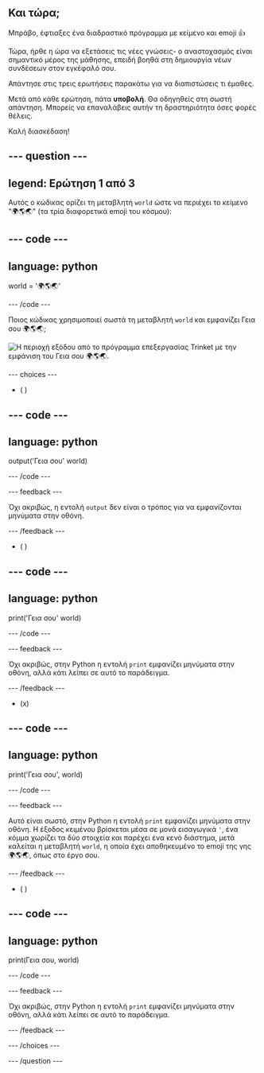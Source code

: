 ## Και τώρα;

Μπράβο, έφτιαξες ένα διαδραστικό πρόγραμμα με κείμενο και emoji 👍

Τώρα, ήρθε η ώρα να εξετάσεις τις νέες γνώσεις- ο αναστοχασμός είναι σημαντικό μέρος της μάθησης, επειδή βοηθά στη δημιουργία νέων συνδέσεων στον εγκέφαλό σου.

Απάντησε στις τρεις ερωτήσεις παρακάτω για να διαπιστώσεις τι έμαθες.

Μετά από κάθε ερώτηση, πάτα **υποβολή**. Θα οδηγηθείς στη σωστή απάντηση. Μπορείς να επαναλάβεις αυτήν τη δραστηριότητα όσες φορές θέλεις.

Καλή διασκέδαση!

--- question ---
---
legend: Ερώτηση 1 από 3
---

Αυτός ο κώδικας ορίζει τη μεταβλητή `world` ώστε να περιέχει το κείμενο "🌍🌎🌏" (τα τρία διαφορετικά emoji του κόσμου):

--- code ---
---
language: python
---

world = '🌍🌎🌏'

--- /code ---

Ποιος κώδικας χρησιμοποιεί σωστά τη μεταβλητή `world` και εμφανίζει Γεια σου 🌍🌎🌏;

![Η περιοχή εξόδου από το πρόγραμμα επεξεργασίας Trinket με την εμφάνιση του Γεια σου 🌍🌎🌏.](images/quiz1.png)

--- choices ---

- ( )

--- code ---
---
language: python
---

output('Γεια σου' world)

--- /code ---

 --- feedback ---

 Όχι ακριβώς, η εντολή `output` δεν είναι ο τρόπος για να εμφανίζονται μηνύματα στην οθόνη.

 --- /feedback ---


- ( )

--- code ---
---
language: python
---

print('Γεια σου' world)

--- /code ---

 --- feedback ---

 Όχι ακριβώς, στην Python η εντολή `print` εμφανίζει μηνύματα στην οθόνη, αλλά κάτι λείπει σε αυτό το παράδειγμα.

 --- /feedback ---

- (x)

--- code ---
---
language: python
---

print('Γεια σου', world)

--- /code ---

 --- feedback ---

 Αυτό είναι σωστό, στην Python η εντολή `print` εμφανίζει μηνύματα στην οθόνη. Η έξοδος κειμένου βρίσκεται μέσα σε μονά εισαγωγικά `'`, ένα κόμμα χωρίζει τα δύο στοιχεία και παρέχει ένα κενό διάστημα, μετά καλείται η μεταβλητή `world`, η οποία έχει αποθηκευμένο το emoji της γης 🌍🌎🌏, όπως στο έργο σου.

 --- /feedback ---

- ( )

--- code ---
---
language: python
---

print(Γεια σου, world)

--- /code ---

 --- feedback ---

  Όχι ακριβώς, στην Python η εντολή `print` εμφανίζει μηνύματα στην οθόνη, αλλά κάτι λείπει σε αυτό το παράδειγμα.

 --- /feedback ---

--- /choices ---

--- /question ---
